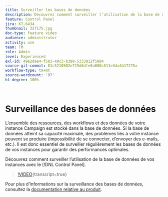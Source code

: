 ```yaml
---
title: Surveiller les bases de données
description: Découvrez comment surveiller l’utilisation de la base de données de vos instances.
feature: Control Panel
jira: KT-6434
thumbnail: 327175.jpg
doc-type: feature video
audience: administrator
activity: use
team: TM
role: Admin
level: Experienced
exl-id: 49e2dae4-f583-40c3-b388-5333932f5084
source-git-commit: 81c5210502e719d6dfe0a000c511e3da4b17275a
workflow-type: tm+mt
source-wordcount: '97'
ht-degree: 100%

---
```


# Surveillance des bases de données

L’ensemble des ressources, des workflows et des données de votre instance Campaign est stocké dans la base de données. Si la base de données atteint sa capacité maximale, des problèmes liés à votre instance peuvent se produire (impossibilité de se connecter, d’envoyer des e-mails, etc.). Il est donc essentiel de surveiller régulièrement les bases de données de vos instances pour garantir des performances optimales.

Découvrez comment surveiller l’utilisation de la base de données de vos instances avec le [!DNL Control Panel].

>[!VIDEO](https://video.tv.adobe.com/v/327175?learn=on){transcript=true}

Pour plus d’informations sur la surveillance des bases de données, consultez la [documentation relative au produit](https://experienceleague.adobe.com/docs/control-panel/using/performance-monitoring/database-monitoring/database-monitoring.html?lang=fr).
